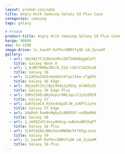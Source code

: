 ```yaml
---
layout: produk-casinghp
title: Angry Hulk Samsung Galaxy S9 Plus Case
categories: samsung
tags: galaxy

# Produk
product-title: Angry Hulk Samsung Galaxy S9 Plus Case
harga: 90000
sku: hn-1590
image-drive: 1c_kao4P-DzPXvc8NRtfyQK-LW_ZyzweM
gallery:
  - url: 1BzXNI7FJL0bzUvMn2ZHTI8KW8ggACwYl
    title: Galaxy Note 8
  - url: 1_AsMb7N9Hw38Crb_E2d-rGh7cIAZSto8
    title: Galaxy S6
  - url: 1LGXH2wI6kExHaAGGrKfye1Ikw-sTg05V
    title: Galaxy S6 Edge
  - url: 1WjmiDt1XjlBpj9Xdy1yhEGy_Ald6Ea2G
    title: Galaxy S6 Edge Plus
  - url: 1UMsI3GEcQ0yXopirONC2qLo7JyZcEM29
    title: Galaxy S7
  - url: 1w6YSumid_Hjkx4nEpdtJW_zzKP7iiyte
    title: Galaxy S7 Edge
  - url: 1dwDn0_6amNvNgkySzAB95OY-uo89pMHd
    title: Galaxy S8
  - url: 1_sbOQZxFLVoxyAGdvg-nwBvkuNR3XgPf
    title: Galaxy S8 Plus
  - url: 1CAXlQ1KEcBNs5mv4MNOWc9tfEKgLtezz
    title: Galaxy S9
  - url: 1c_kao4P-DzPXvc8NRtfyQK-LW_ZyzweM
    title: Galaxy S9 Plus
---
```

